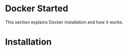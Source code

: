 # Docker Started
<p align="justify">This section explains Docker installation and how it works.</p>

# Installation